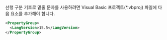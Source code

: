 
선행 구분 기호로 밑줄 문자를 사용하려면 Visual Basic 프로젝트(\*.vbproj) 파일에 다음 요소를 추가해야 합니다.

```xml
<PropertyGroup>
  <LangVersion>15.5</LangVersion>
</PropertyGroup>
```
